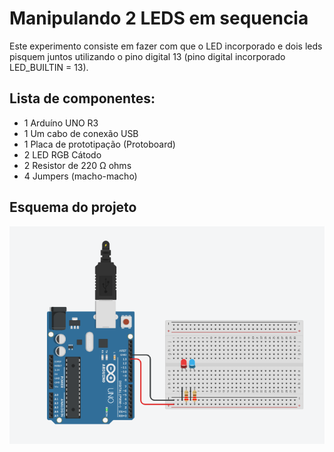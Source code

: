 # Manipulando 2 LEDS em sequencia
 Este experimento consiste em fazer com que o LED incorporado e dois leds pisquem juntos utilizando o pino digital 13 (pino digital incorporado LED_BUILTIN = 13). 
 
## Lista de componentes:

- 1  Arduíno UNO R3
- 1  Um cabo de conexão USB
- 1  Placa de prototipação (Protoboard)
- 2  LED RGB Cátodo
- 2  Resistor de 220 Ω ohms
- 4 Jumpers (macho-macho)

## Esquema do projeto

![Esquema do projeto](manipulando_2_leds_em_sequencia.png)
